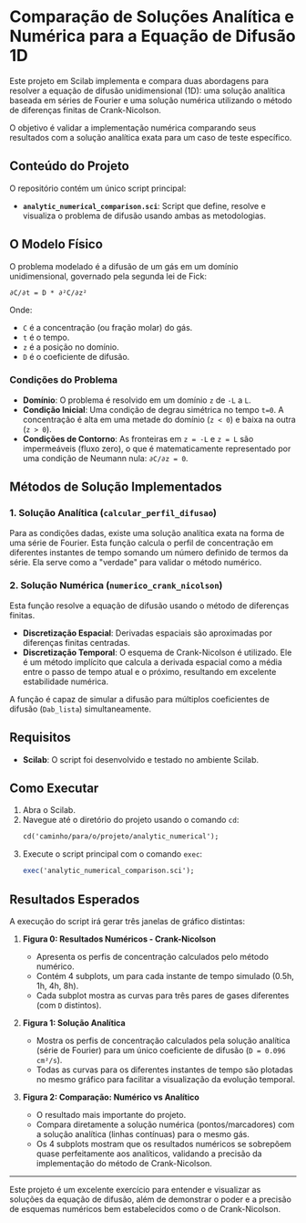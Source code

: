 # Comparação de Soluções Analítica e Numérica para a Equação de Difusão 1D

Este projeto em Scilab implementa e compara duas abordagens para resolver a equação de difusão unidimensional (1D): uma solução analítica baseada em séries de Fourier e uma solução numérica utilizando o método de diferenças finitas de Crank-Nicolson.

O objetivo é validar a implementação numérica comparando seus resultados com a solução analítica exata para um caso de teste específico.

## Conteúdo do Projeto

O repositório contém um único script principal:

- **`analytic_numerical_comparison.sci`**: Script que define, resolve e visualiza o problema de difusão usando ambas as metodologias.

## O Modelo Físico

O problema modelado é a difusão de um gás em um domínio unidimensional, governado pela segunda lei de Fick:

```
∂C/∂t = D * ∂²C/∂z²
```

Onde:
- `C` é a concentração (ou fração molar) do gás.
- `t` é o tempo.
- `z` é a posição no domínio.
- `D` é o coeficiente de difusão.

### Condições do Problema

- **Domínio**: O problema é resolvido em um domínio `z` de `-L` a `L`.
- **Condição Inicial**: Uma condição de degrau simétrica no tempo `t=0`. A concentração é alta em uma metade do domínio (`z < 0`) e baixa na outra (`z > 0`).
- **Condições de Contorno**: As fronteiras em `z = -L` e `z = L` são impermeáveis (fluxo zero), o que é matematicamente representado por uma condição de Neumann nula: `∂C/∂z = 0`.

## Métodos de Solução Implementados

### 1. Solução Analítica (`calcular_perfil_difusao`)

Para as condições dadas, existe uma solução analítica exata na forma de uma série de Fourier. Esta função calcula o perfil de concentração em diferentes instantes de tempo somando um número definido de termos da série. Ela serve como a "verdade" para validar o método numérico.

### 2. Solução Numérica (`numerico_crank_nicolson`)

Esta função resolve a equação de difusão usando o método de diferenças finitas.
- **Discretização Espacial**: Derivadas espaciais são aproximadas por diferenças finitas centradas.
- **Discretização Temporal**: O esquema de Crank-Nicolson é utilizado. Ele é um método implícito que calcula a derivada espacial como a média entre o passo de tempo atual e o próximo, resultando em excelente estabilidade numérica.

A função é capaz de simular a difusão para múltiplos coeficientes de difusão (`Dab_lista`) simultaneamente.

## Requisitos

- **Scilab**: O script foi desenvolvido e testado no ambiente Scilab.

## Como Executar

1.  Abra o Scilab.
2.  Navegue até o diretório do projeto usando o comando `cd`:
    ```scilab
    cd('caminho/para/o/projeto/analytic_numerical');
    ```
3.  Execute o script principal com o comando `exec`:
    ```scilab
    exec('analytic_numerical_comparison.sci');
    ```

## Resultados Esperados

A execução do script irá gerar três janelas de gráfico distintas:

1.  **Figura 0: Resultados Numéricos - Crank-Nicolson**
    - Apresenta os perfis de concentração calculados pelo método numérico.
    - Contém 4 subplots, um para cada instante de tempo simulado (0.5h, 1h, 4h, 8h).
    - Cada subplot mostra as curvas para três pares de gases diferentes (com `D` distintos).

2.  **Figura 1: Solução Analítica**
    - Mostra os perfis de concentração calculados pela solução analítica (série de Fourier) para um único coeficiente de difusão (`D = 0.096 cm²/s`).
    - Todas as curvas para os diferentes instantes de tempo são plotadas no mesmo gráfico para facilitar a visualização da evolução temporal.

3.  **Figura 2: Comparação: Numérico vs Analítico**
    - O resultado mais importante do projeto.
    - Compara diretamente a solução numérica (pontos/marcadores) com a solução analítica (linhas contínuas) para o mesmo gás.
    - Os 4 subplots mostram que os resultados numéricos se sobrepõem quase perfeitamente aos analíticos, validando a precisão da implementação do método de Crank-Nicolson.

---

Este projeto é um excelente exercício para entender e visualizar as soluções da equação de difusão, além de demonstrar o poder e a precisão de esquemas numéricos bem estabelecidos como o de Crank-Nicolson.
